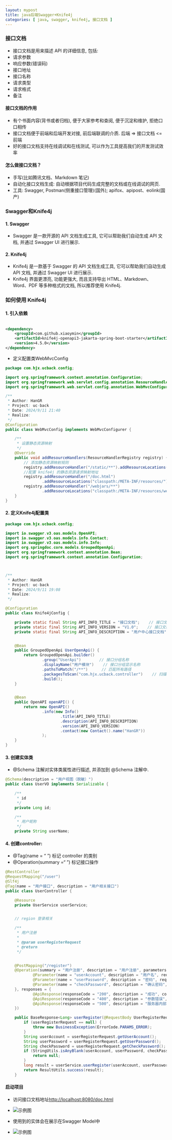 ```yaml
---
layout: mypost
title: java后端Swagger+Knife4j
categories: [ java, swagger, knife4j, 接口文档 ]
---
```


### 接口文档

- 接口文档是用来描述 API 的详细信息, 包括:
- 请求参数
- 响应参数(错误码)
- 接口地址
- 接口名称
- 请求类型
- 请求格式
- 备注

#### 接口文档的作用

- 有个书面内容(背书或者归档), 便于大家参考和查阅, 便于沉淀和维护, 拒绝口口相传
- 接口文档便于前端和后端开发对接, 前后端联调的介质. 后端 => 接口文档 <= 前端
- 好的接口文档支持在线调试和在线测试, 可以作为工具提高我们的开发测试效率

#### 怎么做接口文档？

- 手写(比如腾讯文档、Markdown 笔记)
- 自动化接口文档生成: 自动根据项目代码生成完整的文档或在线调试的网页.
- 工具: Swagger, Postman(侧重接口管理)(国外); apifox、apipost、eolink(国产)

### Swagger和Knife4j

#### 1. Swagger

- Swagger 是一款开源的 API 文档生成工具, 它可以帮助我们自动生成 API 文档, 并通过 Swagger UI 进行展示.

#### 2. Knife4j

- Knife4j 是一款基于 Swagger 的 API 文档生成工具, 它可以帮助我们自动生成 API 文档, 并通过 Swagger UI 进行展示.
- Knife4j 界面更漂亮, 功能更强大, 而且支持导出 HTML、Markdown、Word、PDF 等多种格式的文档, 所以推荐使用 Knife4j.

### 如何使用 Knife4j

#### 1. 引入依赖

```xml

<dependency>
    <groupId>com.github.xiaoymin</groupId>
    <artifactId>knife4j-openapi3-jakarta-spring-boot-starter</artifactId>
    <version>4.5.0</version>
</dependency>
```

- 定义配置类WebMvcConfig

```java
package com.hjx.ucback.config;

import org.springframework.context.annotation.Configuration;
import org.springframework.web.servlet.config.annotation.ResourceHandlerRegistry;
import org.springframework.web.servlet.config.annotation.WebMvcConfigurer;

/**
 * Author: HanGR
 * Project: uc-back
 * Date: 2024/9/11 21:40
 * Realize:
 */
@Configuration
public class WebMvcConfig implements WebMvcConfigurer {

    /**
     * 设置静态资源映射
     */
    @Override
    public void addResourceHandlers(ResourceHandlerRegistry registry) {
        // 添加静态资源映射规则
        registry.addResourceHandler("/static/**").addResourceLocations("classpath:/static/");
        //配置 knife4j 的静态资源请求映射地址
        registry.addResourceHandler("/doc.html")
                .addResourceLocations("classpath:/META-INF/resources/");
        registry.addResourceHandler("/webjars/**")
                .addResourceLocations("classpath:/META-INF/resources/webjars/");
    }
}
```

#### 2. 定义Knife4j配置类

```java
package com.hjx.ucback.config;

import io.swagger.v3.oas.models.OpenAPI;
import io.swagger.v3.oas.models.info.Contact;
import io.swagger.v3.oas.models.info.Info;
import org.springdoc.core.models.GroupedOpenApi;
import org.springframework.context.annotation.Bean;
import org.springframework.context.annotation.Configuration;



/**
 * Author: HanGR
 * Project: uc-back
 * Date: 2024/9/11 19:08
 * Realize:
 */

@Configuration
public class Knife4jConfig {

    private static final String API_INFO_TITLE = "接口文档";    // 接口文档标题
    private static final String API_INFO_VERSION = "V1.0";    // 接口文档版本
    private static final String API_INFO_DESCRIPTION = "用户中心接口文档";  // 接口文档描述


    @Bean
    public GroupedOpenApi UserOpenApi() {
        return GroupedOpenApi.builder()
                .group("UserApi")        // 接口分组名称
                .displayName("用户模块")    // 接口分组显示名称
                .pathsToMatch("/**")      // 匹配所有路径
                .packagesToScan("com.hjx.ucback.controller")    // 扫描的包路径
                .build();
    }


    @Bean
    public OpenAPI openAPI() {
        return new OpenAPI()
                .info(new Info()
                        .title(API_INFO_TITLE)
                        .description(API_INFO_DESCRIPTION)
                        .version(API_INFO_VERSION)
                        .contact(new Contact().name("HanGR"))
                );
    }
}
```

#### 3. 创建实体类

- @Schema 注解对实体类属性进行描述, 并添加到 @Schema 注解中.

```java
@Schema(description = "用户视图（脱敏）")
public class UserVO implements Serializable {

    /**
     * id
     */
    private Long id;

    /**
     * 用户昵称
     */
    private String userName;
```

#### 4. 创建controller:

- @Tag(name = “ ”) 标记 controller 的类别
- @Operation(summary =“ ”) 标记接口操作

```java
@RestController
@RequestMapping("/user")
@Slf4j
@Tag(name = "用户接口", description = "用户相关接口")
public class UserController {

    @Resource
    private UserService userService;


    // region 登录相关

    /**
     * 用户注册
     *
     * @param userRegisterRequest
     * @return
     */


    @PostMapping("/register")
    @Operation(summary = "用户注册", description = "用户注册", parameters = {
            @Parameter(name = "userAccount", description = "用户名", required = true, in = ParameterIn.QUERY, schema = @Schema(type = "string")),
            @Parameter(name = "userPassword", description = "密码", required = true, in = ParameterIn.QUERY, schema = @Schema(type = "string")),
            @Parameter(name = "checkPassword", description = "确认密码", required = true, in = ParameterIn.QUERY, schema = @Schema(type = "string"))
    }, responses = {
            @ApiResponse(responseCode = "200", description = "成功", content = @Content(schema = @Schema(implementation = BaseResponse.class))),
            @ApiResponse(responseCode = "400", description = "参数错误", content = @Content(schema = @Schema(implementation = BaseResponse.class))),
            @ApiResponse(responseCode = "500", description = "服务器内部错误", content = @Content(schema = @Schema(implementation = BaseResponse.class)))
    })

    public BaseResponse<Long> userRegister(@RequestBody UserRegisterRequest userRegisterRequest) {
        if (userRegisterRequest == null) {
            throw new BusinessException(ErrorCode.PARAMS_ERROR);
        }
        String userAccount = userRegisterRequest.getUserAccount();
        String userPassword = userRegisterRequest.getUserPassword();
        String checkPassword = userRegisterRequest.getCheckPassword();
        if (StringUtils.isAnyBlank(userAccount, userPassword, checkPassword)) {
            return null;
        }
        long result = userService.userRegister(userAccount, userPassword, checkPassword);
        return ResultUtils.success(result);
    }
```

#### 启动项目

- 访问接口文档地址[http://localhost:8080/doc.html](http://localhost:8080/doc.html)
- ![示例图](img.png)

- 使用到的实体会在展示在Swagger Model中
- ![示例图](img_1.png)